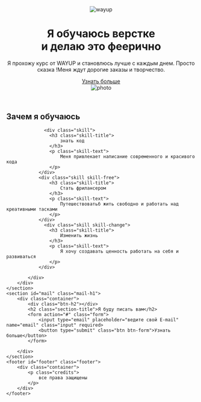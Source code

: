 <!DOCTYPE html>
<html lang="en">

<head>
	<meta charset="UTF-8">
	<meta name="viewport" content="width=device-width, initial-scale=1.0">
	<title>Document</title>
	<link rel="preconnect" href="https://fonts.gstatic.com">
	<link href="https://fonts.googleapis.com/css2?family=Montserrat:wght@900&family=Open+Sans&display=swap"
		rel="stylesheet">
	<link rel="stylesheet" href="s.css">
</head>

<body>
	<header id="header" class="header">
		<div class="container">
			<img src="img/logo.png" alt="wayup" class="logo">
			<div class="wrapper">
			<div class="offer">
				<h1 class="title">
					Я обучаюсь <span>верстке</span> <br>и делаю это феерично
				</h1>
				<p class="intro">
					Я прохожу курс от WAYUP и становлюсь лучше с каждым днем. Просто сказка !Меня ждут дорогие заказы и творчество.
				</p>
				<a href="#" class="btn">Узнать больше</a>
			</div>
			<img src="img/desktop.png" alt="photo" class="desktop">
            </div>
		</div>
	</header>
	<section id="learn" class="learn">
		<div class="container">
			<h2 class="section-title">Зачем я обучаюсь</h2>
			<div class="skills">
			    
			      <div class="skill">
			    	<h3 class="skill-title">
			    		знать код
			    	</h3>
			    	<p class="skill-text">
			    		Меня привлекает написание современного и красивого кода
			    	</p>
			    </div>
			    <div class="skill skill-free">
			    	<h3 class="skill-title">
			    		Стать фрилансером
			    	</h3>
			    	<p class="skill-text">
			    		Путешествоватьб жить свободно и работать над креативными тасками
			    	</p>
			    </div>
			      <div class="skill skill-change">
			    	<h3 class="skill-title">
			    		Изменить жизнь
			    	</h3>
			    	<p class="skill-text">
			    		Я хочу создавать ценность работать на себя и развиваться
			    	</p>
			    </div>
			   
			</div>
		</div>
	</section>
	<section id="mail" class="mail-h1">
		<div class="container">
			<div class="btn-h2"></div>
			<h2 class="section-title">Я буду писать вам</h2>
			<form action="#" class="form">
				<input type="email" placeholder="ведите свой E-mail" name="email" class="input" required>
				<button type="submit" class="btn btn-form">Узнать больше</button>
			</form>

		</div>
	</section>
	<footer id="footer" class="footer">
		<div class="container">
            <p class="credits">
            	все права защищены
            </p>
		</div>
	</footer>
</body>

</html>

